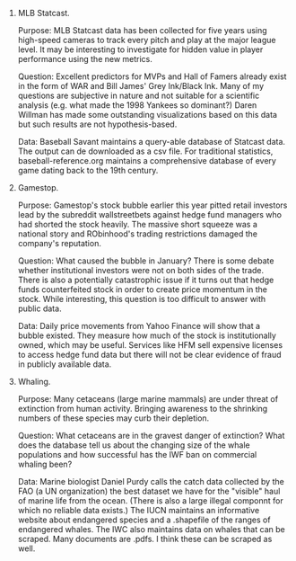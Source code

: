 1. MLB Statcast.
	
	Purpose: MLB Statcast data has been collected for five years using high-speed cameras to track every pitch and play at the major league level. It may be interesting to investigate for hidden value in player performance using the new metrics.
	
	Question: Excellent predictors for MVPs and Hall of Famers already exist in the form of WAR and Bill James' Grey Ink/Black Ink. Many of my questions are subjective in nature and not suitable for a scientific analysis (e.g. what made the 1998 Yankees so dominant?) Daren Willman has made some outstanding visualizations based on this data but such results are not hypothesis-based. 
	
	Data: Baseball Savant maintains a query-able database of Statcast data. The output can de downloaded as a csv file. For traditional statistics, baseball-reference.org maintains a comprehensive database of every game dating back to the 19th century.

2. Gamestop.
	
	Purpose: Gamestop's stock bubble earlier this year pitted retail investors lead by the subreddit wallstreetbets against hedge fund managers who had shorted the stock heavily. The massive short squeeze was a national story and RObinhood's trading restrictions damaged the company's reputation.

	Question: What caused the bubble in January? There is some debate whether institutional investors were not on both sides of the trade. There is also a potentially catastrophic issue if it turns out that hedge funds counterfeited stock in order to create price momentum in the stock. While interesting, this question is too difficult to answer with public data.

	Data: Daily price movements from Yahoo Finance will show that a bubble existed. They measure how much of the stock is institutionally owned, which may be useful. Services like HFM sell expensive licenses to access hedge fund data but there will not be clear evidence of fraud in publicly available data. 

3. Whaling.
	
	Purpose: Many cetaceans (large marine mammals) are under threat of extinction from human activity. Bringing awareness to the shrinking numbers of these species may curb their depletion.

	Question: What cetaceans are in the gravest danger of extinction? What does the database tell us about the changing size of the whale populations and how successful has the IWF ban on commercial whaling been?
	
	Data: Marine biologist Daniel Purdy calls the catch data collected by the FAO (a UN organization) the best dataset we have for the "visible" haul of marine life from the ocean. (There is also a large illegal componnt for which no reliable data exists.) The IUCN maintains an informative website about endangered species and a .shapefile of the ranges of endangered whales. The IWC also maintains data on whales that can be scraped. Many documents are .pdfs. I think these can be scraped as well.
